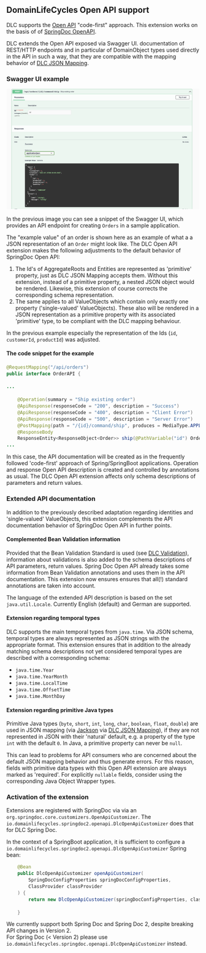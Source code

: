 ## DomainLifeCycles Open API support

DLC supports the [Open API](https://www.openapis.org/) "code-first"
approach. This extension works on the basis of
of [SpringDoc OpenAPI](https://springdoc.org/).

DLC extends the Open API exposed via Swagger UI.
documentation of REST/HTTP endpoints
and in particular of DomainObject types used directly in the API in such a way, that
they are compatible with the mapping behavior
of [DLC JSON Mapping](../jackson-integration/readme.md).

### Swagger UI example

![What a pity you cannot see it](../documentation/resources/images/open-api-doc.png "Open API")

In the previous image you can see a snippet of the Swagger UI, which provides an API endpoint for creating `Orders` in a
sample application.

The "example value" of an order is shown here as an example of what a
a JSON representation of an `Order` might look like.
The DLC Open API extension makes the following adjustments to the default behavior of SpringDoc Open API:

1. The Id's of AggregateRoots and Entities are represented as 'primitive' property,
   just as DLC JSON Mapping accepts them. Without this extension, instead of a primitive property, a nested JSON object
   would be rendered.
   Likewise, this extension of course corrects the corresponding schema representation.
2. The same applies to all ValueObjects which contain only exactly one property ('single-valued' ValueObjects).
   These also will be rendered in a JSON representation
   as a primitive property with its associated 'primitive' type, to be compliant with the DLC mapping behaviour.

In the previous example especially the representation of the Ids (`id`, `customerId`, `productId`) was adjusted.

#### The code snippet for the example

``` Java
@RequestMapping("/api/orders")
public interface OrderAPI {

...

    @Operation(summary = "Ship existing order")
    @ApiResponse(responseCode = "200", description = "Success")
    @ApiResponse(responseCode = "400", description = "Client Error")
    @ApiResponse(responseCode = "500", description = "Server Error")
    @PostMapping(path = "/{id}/command/ship", produces = MediaType.APPLICATION_JSON_VALUE)
    @ResponseBody
    ResponseEntity<ResponseObject<Order>> ship(@PathVariable("id") Order.OrderId id);
...
```

In this case, the API documentation will be created as in the frequently followed 'code-first' approach of
Spring/SpringBoot applications.
Operation and response Open API description is created and controlled by annotations as usual.
The DLC Open API extension affects only schema descriptions of parameters and return values.

### Extended API documentation

In addition to the previously described adaptation regarding identities and
'single-valued' ValueObjects, this extension complements the API
documentation behavior of SpringDoc Open API in further points.

#### Complemented Bean Validation information

Provided that the Bean Validation Standard is used (see [DLC Validation](../validation-extender/readme.md)), information about
validations is also
added to the schema descriptions of API parameters, return values. Spring Doc Open API already takes some information
from Bean Validation annotations and uses them in the API documentation. This extension now ensures
ensures that all(!) standard annotations are taken into account.

The language of the extended API description is based on the
set `java.util.Locale`. Currently English (default) and German
are supported.

#### Extension regarding temporal types

DLC supports the main temporal types from `java.time`. Via JSON schema, temporal types are always represented as JSON
strings with the appropriate format. This extension ensures
that in addition to the already matching schema descriptions
not yet considered temporal types are described with a corresponding schema:

- `java.time.Year`
- `java.time.YearMonth`
- `java.time.LocalTime`
- `java.time.OffsetTime`
- `java.time.MonthDay`

#### Extension regarding primitive Java types

Primitive Java types (`byte`, `short`, `int`, `long`, `char`, `boolean`, `float`, `double`)
are used in JSON mapping (via [Jackson](https://github.com/FasterXML/jackson)
via [DLC JSON Mapping](../jackson-integration/readme.md)), if they are not represented in JSON with their 'natural' default,
e.g. a property of the type `int` with the default `0`. In Java, a primitive property can never be `null`.

This can lead to problems for API consumers who are concerned about the
default JSON mapping behavior and thus generate errors.
For this reason, fields with primitive data types with this Open API
extension are always marked as 'required'.
For explicitly `nullable` fields, consider using the corresponding Java Object Wrapper types.

### Activation of the extension

Extensions are registered with SpringDoc via
via an `org.springdoc.core.customizers.OpenApiCustomizer`.
The `io.domainlifecycles.springdoc2.openapi.DlcOpenApiCustomizer` does that for DLC Spring Doc.

In the context of a SpringBoot application, it is sufficient to
configure a `io.domainlifecycles.springdoc2.openapi.DlcOpenApiCustomizer` Spring bean:

``` Java
    @Bean
    public DlcOpenApiCustomizer openApiCustomizer(
        SpringDocConfigProperties springDocConfigProperties,
        ClassProvider classProvider
    ) {
        return new DlcOpenApiCustomizer(springDocConfigProperties, classProvider);

    }
```

We currently support both Spring Doc and Spring Doc 2, despite breaking API changes in Version 2.  
For Spring Doc (< Version 2) please use `io.domainlifecycles.springdoc.openapi.DlcOpenApiCustomizer` instead.
